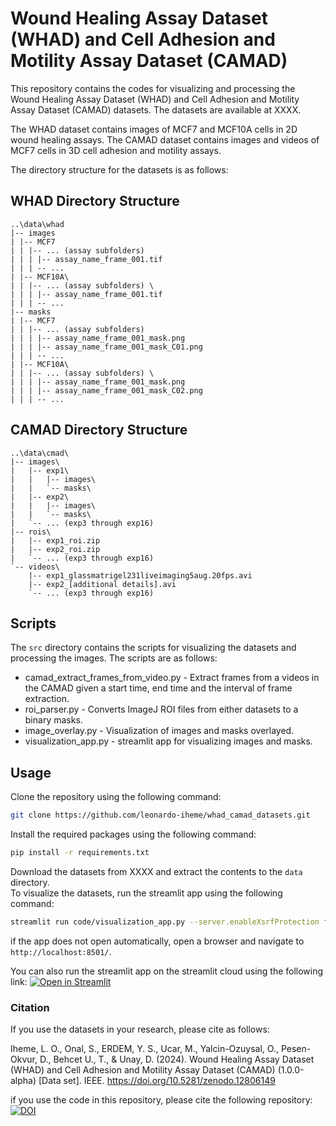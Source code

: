 # Wound Healing Assay Dataset (WHAD) and Cell Adhesion and Motility Assay Dataset (CAMAD)

This repository contains the codes for visualizing and processing the Wound Healing Assay Dataset (WHAD) and Cell Adhesion and Motility Assay Dataset (CAMAD) datasets. The datasets are available at XXXX.

The WHAD dataset contains images of MCF7 and MCF10A cells in 2D wound healing assays. The CAMAD dataset contains images and videos of MCF7 cells in 3D cell adhesion and motility assays.

The directory structure for the datasets is as follows:
## WHAD Directory Structure
```
..\data\whad
|-- images
| |-- MCF7
| | |-- ... (assay subfolders)
| | | |-- assay_name_frame_001.tif
| | | -- ...
| |-- MCF10A\
| | |-- ... (assay subfolders) \
| | | |-- assay_name_frame_001.tif
| | | -- ...
|-- masks
| |-- MCF7
| | |-- ... (assay subfolders)
| | | |-- assay_name_frame_001_mask.png
| | | |-- assay_name_frame_001_mask_C01.png
| | | -- ...
| |-- MCF10A\
| | |-- ... (assay subfolders) \
| | | |-- assay_name_frame_001_mask.png
| | | |-- assay_name_frame_001_mask_C02.png
| | | -- ...
```

## CAMAD Directory Structure
```
..\data\cmad\
|-- images\
|   |-- exp1\
|   |   |-- images\
|   |   `-- masks\
|   |-- exp2\ 
|   |   |-- images\
|   |   `-- masks\
|   `-- ... (exp3 through exp16)
|-- rois\
|   |-- exp1_roi.zip
|   |-- exp2_roi.zip
|   `-- ... (exp3 through exp16)
`-- videos\
    |-- exp1_glassmatrigel231liveimaging5aug.20fps.avi
    |-- exp2_[additional details].avi
    `-- ... (exp3 through exp16)
```

## Scripts
The `src` directory contains the scripts for visualizing the datasets and processing the images. The scripts are as follows:
- camad_extract_frames_from_video.py - Extract frames from a videos in the CAMAD given a start time, end time and the interval of frame extraction.
- roi_parser.py - Converts ImageJ ROI files from either datasets to a binary masks.
- image_overlay.py - Visualization of images and masks overlayed.
- visualization_app.py - streamlit app for visualizing images and masks.

## Usage
Clone the repository using the following command:
```bash
git clone https://github.com/leonardo-iheme/whad_camad_datasets.git
```
Install the required packages using the following command:
```bash
pip install -r requirements.txt
```
Download the datasets from XXXX and extract the contents to the `data` directory.  
To visualize the datasets, run the streamlit app using the following command:
```bash
streamlit run code/visualization_app.py --server.enableXsrfProtection false
```
if the app does not open automatically, open a browser and navigate to `http://localhost:8501/`.

You can also run the streamlit app on the streamlit cloud using the following link: [![Open in Streamlit](https://static.streamlit.io/badges/streamlit_badge_black_white.svg)](https://whad-camad-datasets-visualization.streamlit.app/)

### Citation
If you use the datasets in your research, please cite as follows:

Iheme, L. O., Onal, S., ERDEM, Y. S., Ucar, M., Yalcin-Ozuysal, O., Pesen-Okvur, D., Behcet U., T., & Unay, D. (2024). Wound Healing Assay Dataset (WHAD) and Cell Adhesion and Motility Assay Dataset (CAMAD) (1.0.0-alpha) [Data set]. IEEE. https://doi.org/10.5281/zenodo.12806149

if you use the code in this repository, please cite the following repository:
[![DOI](https://zenodo.org/badge/833117199.svg)](https://zenodo.org/doi/10.5281/zenodo.12805890)
